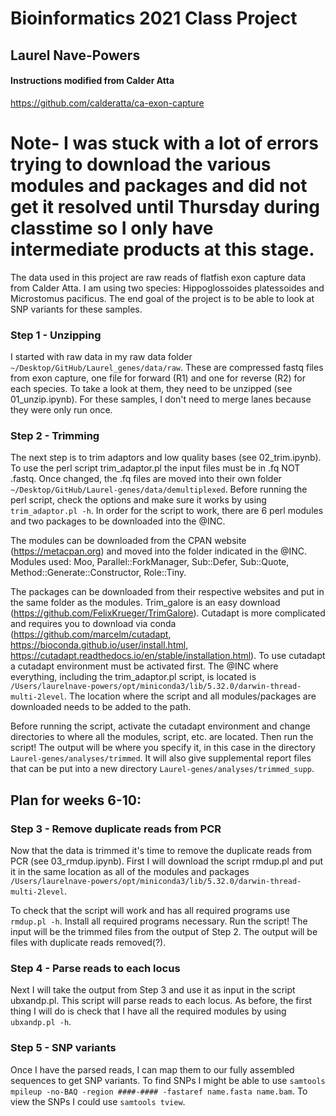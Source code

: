 # Bioinformatics 2021 Class Project
## Laurel Nave-Powers 
#### Instructions modified from Calder Atta 
https://github.com/calderatta/ca-exon-capture 

# Note- I was stuck with a lot of errors trying to download the various modules and packages and did not get it resolved until Thursday during classtime so I only have intermediate products at this stage. 

The data used in this project are raw reads of flatfish exon capture data from Calder Atta. I am using two species: Hippoglossoides platessoides and Microstomus pacificus. The end goal of the project is to be able to look at SNP variants for these samples.

### Step 1 - Unzipping
I started with raw data in my raw data folder `~/Desktop/GitHub/Laurel_genes/data/raw`.
These are compressed fastq files from exon capture, one file for forward (R1) and one for reverse (R2) for each species. To take a look at them, they need to be unzipped (see 01_unzip.ipynb). For these samples, I don't need to merge lanes because they were only run once.

### Step 2 - Trimming
The next step is to trim adaptors and low quality bases (see 02_trim.ipynb). To use the perl script trim_adaptor.pl the input files must be in .fq NOT .fastq. Once changed, the .fq files are moved into their own folder `~/Desktop/GitHub/Laurel-genes/data/demultiplexed`. 
Before running the perl script, check the options and make sure it works by using `trim_adaptor.pl -h`.
In order for the script to work, there are 6 perl modules and two packages to be downloaded into the @INC. 

The modules can be downloaded from the CPAN website (https://metacpan.org) and moved into the folder indicated in the @INC. Modules used:  Moo, Parallel::ForkManager, Sub::Defer, Sub::Quote, Method::Generate::Constructor, Role::Tiny. 

The packages can be downloaded from their respective websites and put in the same folder as the modules.
Trim_galore is an easy download (https://github.com/FelixKrueger/TrimGalore). Cutadapt is more complicated and requires you to download via conda (https://github.com/marcelm/cutadapt, https://bioconda.github.io/user/install.html, https://cutadapt.readthedocs.io/en/stable/installation.html). To use cutadapt a cutadapt environment must be activated first.
The @INC where everything, including the trim_adaptor.pl script, is located is `/Users/laurelnave-powers/opt/miniconda3/lib/5.32.0/darwin-thread-multi-2level`. 
The location where the script and all modules/packages are downloaded needs to be added to the path. 

Before running the script, activate the cutadapt environment and change directories to where all the modules, script, etc. are located.
Then run the script! 
The output will be where you specify it, in this case in the directory `Laurel-genes/analyses/trimmed`. It will also give supplemental report files that can be put into a new directory `Laurel-genes/analyses/trimmed_supp`. 

## Plan for weeks 6-10:

### Step 3 - Remove duplicate reads from PCR
Now that the data is trimmed it's time to remove the duplicate reads from PCR (see 03_rmdup.ipynb). First I will download the script rmdup.pl and put it in the same location as all of the modules and packages `/Users/laurelnave-powers/opt/miniconda3/lib/5.32.0/darwin-thread-multi-2level`.  

To check that the script will work and has all required programs use `rmdup.pl -h`. 
Install all required programs necessary. 
Run the script! The input will be the trimmed files from the output of Step 2. The output will be files with duplicate reads removed(?). 

### Step 4 - Parse reads to each locus
Next I will take the output from Step 3 and use it as input in the script ubxandp.pl. This script will parse reads to each locus. As before, the first thing I will do is check that I have all the required modules by using `ubxandp.pl -h`. 

### Step 5 - SNP variants
Once I have the parsed reads, I can map them to our fully assembled sequences to get SNP variants. 
To find SNPs I might be able to use `samtools mpileup -no-BAQ -region ####-#### -fastaref name.fasta name.bam`. 
To view the SNPs I could use `samtools tview`. 


